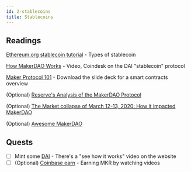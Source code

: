 ```yaml
---
id: 2-stablecoins
title: Stablecoins
---
```


## Readings

[Ethereum.org stablecoin tutorial](https://ethereum.org/en/stablecoins/) - Types of stablecoin

[How MakerDAO Works](https://www.youtube.com/watch?v=J9q8hkyy8oM) - Video, Coindesk on the DAI "stablecoin" protocol

[Maker Protocol 101](https://docs.makerdao.com/maker-protocol-101) - Download the slide deck for a smart contracts overview

(Optional) [Reserve's Analysis of the MakerDAO Protocol](https://hackernoon.com/reserves-analysis-of-the-makerdao-protocol-697141a8bbae)

(Optional) [The Market collapse of March 12-13, 2020: How it impacted MakerDAO](https://blog.makerdao.com/the-market-collapse-of-march-12-2020-how-it-impacted-makerdao/)

(Optional) [Awesome MakerDAO](https://github.com/makerdao/awesome-makerdao/blob/master/README.md)

## **Quests**

- [ ] Mint some [DAI](https://oasis.app/borrow) - There's a "see how it works" video on the website
- [ ] (Optional) [Coinbase earn](https://www.coinbase.com/earn) - Earning MKR by watching videos
